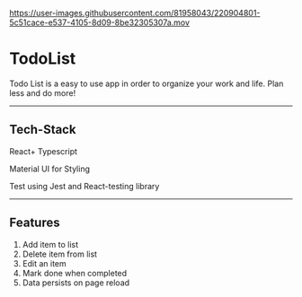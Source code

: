 https://user-images.githubusercontent.com/81958043/220904801-5c51cace-e537-4105-8d09-8be32305307a.mov

# TodoList

Todo List is a easy to use app in order to organize your work and life. Plan less and do more!

<hr>

## Tech-Stack

React+ Typescript

Material UI for Styling

Test using Jest and React-testing library

<hr>

## Features

1. Add item to list
2. Delete item from list
3. Edit an item
4. Mark done when completed
5. Data persists on page reload
